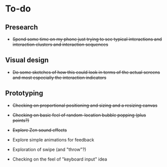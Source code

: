 # To-do

## Presearch

- ~~Spend some time on my phone just trying to see typical interactions and interaction clusters and interaction sequences~~

## Visual design

- ~~Do some sketches of how this could look in terms of the actual screens and most especially the interaction indicators~~

## Prototyping

- ~~Checking on proportional positioning and sizing and a resizing canvas~~
- ~~Checking on basic feel of random-location bubble popping (plus points?)~~
- ~~Explore Zen sound effects~~

- Explore simple animations for feedback
- Exploration of swipe (and "throw"?)
- Checking on the feel of "keyboard input" idea